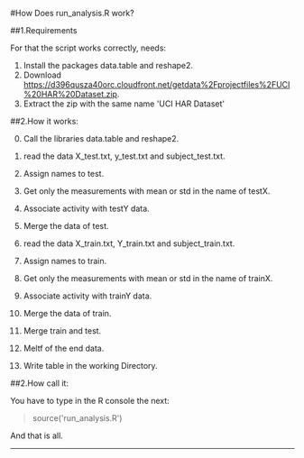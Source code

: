 #How Does run_analysis.R work?

##1.Requirements

For that the script works correctly, needs:

1. Install the packages data.table and reshape2.
2. Download https://d396qusza40orc.cloudfront.net/getdata%2Fprojectfiles%2FUCI%20HAR%20Dataset.zip.
3. Extract the zip with the same name 'UCI HAR Dataset'

##2.How it works:

0. Call the libraries data.table and reshape2.
1. read the data X_test.txt, y_test.txt and subject_test.txt.
2. Assign names to test.
3. Get only the measurements with mean or std in the name of testX.
4. Associate activity with testY data.
5. Merge the data of test.

6. read the data X_train.txt, Y_train.txt and subject_train.txt.
7. Assign names to train.
8. Get only the measurements with mean or std in the name of trainX.
9. Associate activity with trainY data.

10. Merge the data of train.

11. Merge train and test.
12. Meltf of the end data.
13. Write table in the working Directory. 


##2.How call it:

You have to type in the R console the next: 

>source('run_analysis.R')

And that is all.

----